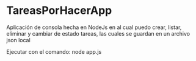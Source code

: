 # TareasPorHacerApp
Aplicación de consola hecha en NodeJs en al cual puedo crear, listar, eliminar y cambiar de estado tareas, las cuales se guardan en un archivo json local

Ejecutar con el comando: node app.js
